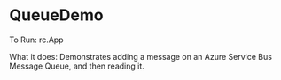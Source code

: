 # QueueDemo
To Run: rc.App

What it does: Demonstrates adding a message on an Azure Service Bus Message Queue, and then reading it.
